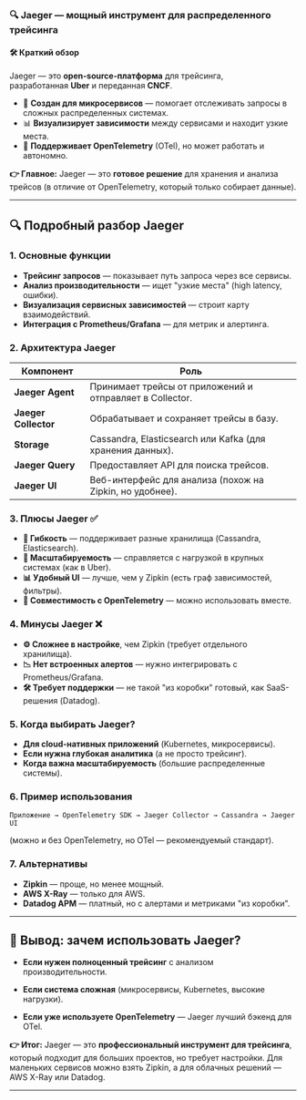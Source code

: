 ### **🔍 Jaeger — мощный инструмент для распределенного трейсинга**

#### **🛠️ Краткий обзор**
Jaeger — это **open-source-платформа** для трейсинга, разработанная **Uber** и переданная **CNCF**.
- 🌟 **Создан для микросервисов** — помогает отслеживать запросы в сложных распределенных системах.    
- 📊 **Визуализирует зависимости** между сервисами и находит узкие места.    
- 🔗 **Поддерживает OpenTelemetry** (OTel), но может работать и автономно.    

**👉 Главное:** Jaeger — это **готовое решение** для хранения и анализа трейсов (в отличие от OpenTelemetry, который только собирает данные).

---
## **🔍 Подробный разбор Jaeger**

### **1. Основные функции**
- **Трейсинг запросов** — показывает путь запроса через все сервисы.    
- **Анализ производительности** — ищет "узкие места" (high latency, ошибки).    
- **Визуализация сервисных зависимостей** — строит карту взаимодействий.    
- **Интеграция с Prometheus/Grafana** — для метрик и алертинга.    

### **2. Архитектура Jaeger**

|Компонент|Роль|
|---|---|
|**Jaeger Agent**|Принимает трейсы от приложений и отправляет в Collector.|
|**Jaeger Collector**|Обрабатывает и сохраняет трейсы в базу.|
|**Storage**|Cassandra, Elasticsearch или Kafka (для хранения данных).|
|**Jaeger Query**|Предоставляет API для поиска трейсов.|
|**Jaeger UI**|Веб-интерфейс для анализа (похож на Zipkin, но удобнее).|

### **3. Плюсы Jaeger** ✅
- **🔧 Гибкость** — поддерживает разные хранилища (Cassandra, Elasticsearch).    
- **🚀 Масштабируемость** — справляется с нагрузкой в крупных системах (как в Uber).  
- **📊 Удобный UI** — лучше, чем у Zipkin (есть граф зависимостей, фильтры).    
- **🔄 Совместимость с OpenTelemetry** — можно использовать вместе.    

### **4. Минусы Jaeger** ❌
- **⚙️ Сложнее в настройке**, чем Zipkin (требует отдельного хранилища).    
- **📉 Нет встроенных алертов** — нужно интегрировать с Prometheus/Grafana.    
- **🛠️ Требует поддержки** — не такой "из коробки" готовый, как SaaS-решения (Datadog).    

### **5. Когда выбирать Jaeger?**
- **Для cloud-нативных приложений** (Kubernetes, микросервисы).    
- **Если нужна глубокая аналитика** (а не просто трейсинг).    
- **Когда важна масштабируемость** (большие распределенные системы).    

### **6. Пример использования**
```text
Приложение → OpenTelemetry SDK → Jaeger Collector → Cassandra → Jaeger UI
```
(можно и без OpenTelemetry, но OTel — рекомендуемый стандарт).

### **7. Альтернативы**
- **Zipkin** — проще, но менее мощный.    
- **AWS X-Ray** — только для AWS.    
- **Datadog APM** — платный, но с алертами и метриками "из коробки".    

---
## **🚀 Вывод: зачем использовать Jaeger?**

- **Если нужен полноценный трейсинг** с анализом производительности.
    
- **Если система сложная** (микросервисы, Kubernetes, высокие нагрузки).
    
- **Если уже используете OpenTelemetry** — Jaeger лучший бэкенд для OTel.
    

**👉 Итог:** Jaeger — это **профессиональный инструмент для трейсинга**, который подходит для больших проектов, но требует настройки. Для маленьких сервисов можно взять Zipkin, а для облачных решений — AWS X-Ray или Datadog.

---
